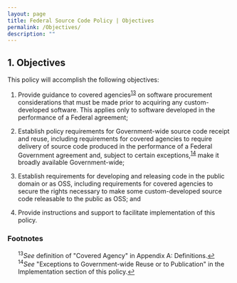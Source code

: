 ```yaml
---
layout: page
title: Federal Source Code Policy | Objectives
permalink: /Objectives/
description: ""
---
```


## 1. Objectives

This policy will accomplish the following objectives:

1. Provide guidance to covered agencies<sup id="fnr13"><a href="#fn13">13</a></sup> on software procurement considerations that must be made prior to acquiring any custom-developed software. This applies only to software developed in the performance of a Federal agreement;

2. Establish policy requirements for Government-wide source code receipt and reuse, including requirements for covered agencies to require delivery of source code produced in the performance of a Federal Government agreement and, subject to certain exceptions,<sup id="fnr14"><a href="#fn14">14</a></sup> make it broadly available Government-wide;

3. Establish requirements for developing and releasing code in the public domain or as OSS, including requirements for covered agencies to secure the rights necessary to make some custom-developed source code releasable to the public as OSS; and

4. Provide instructions and support to facilitate implementation of this policy.

### Footnotes

<ul style="list-style-type:none">

<li id="fn13"><sup>13</sup><em>See</em> definition of "Covered Agency" in Appendix A: Definitions.<a href="#fnr13">&#8617;</a></li>
<li id="fn14"><sup>14</sup><em>See</em> "Exceptions to Government-wide Reuse or to Publication" in the Implementation section of this policy.<a href="#fnr14">&#8617;</a></li>

</ul>
